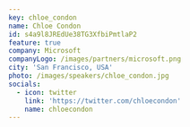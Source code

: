 ```yaml
---
key: chloe_condon
name: Chloe Condon
id: s4a9l8JREdUe38TG3XfbiPmtlaP2
feature: true
company: Microsoft
companyLogo: /images/partners/microsoft.png
city: 'San Francisco, USA'
photo: /images/speakers/chloe_condon.jpg
socials:
  - icon: twitter
    link: 'https://twitter.com/chloecondon'
    name: chloecondon
---
```

